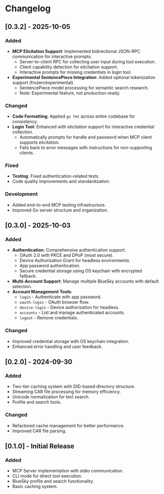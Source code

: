 # Changelog

## [0.3.2] - 2025-10-05

### Added
- **MCP Elicitation Support**: Implemented bidirectional JSON-RPC communication for interactive prompts.
  - Server-to-client RPC for collecting user input during tool execution.
  - Client capability detection for elicitation support.
  - Interactive prompts for missing credentials in login tool.
- **Experimental SentencePiece Integration**: Added optional tokenization support (frozen/experimental).
  - SentencePiece model processing for semantic search research.
  - Note: Experimental feature, not production-ready.

### Changed
- **Code Formatting**: Applied `go fmt` across entire codebase for consistency.
- **Login Tool**: Enhanced with elicitation support for interactive credential collection.
  - Automatically prompts for handle and password when MCP client supports elicitation.
  - Falls back to error messages with instructions for non-supporting clients.

### Fixed
- **Testing**: Fixed authentication-related tests.
- Code quality improvements and standardization.

### Development
- Added end-to-end MCP testing infrastructure.
- Improved Go server structure and organization.

## [0.3.0] - 2025-10-03

### Added
- **Authentication**: Comprehensive authentication support.
  - OAuth 2.0 with PKCE and DPoP (most secure).
  - Device Authorization Grant for headless environments.
  - App password authentication.
  - Secure credential storage using OS keychain with encrypted fallback.
- **Multi-Account Support**: Manage multiple BlueSky accounts with default selection.
- **Account Management Tools**:
  - `login` - Authenticate with app password.
  - `oauth-login` - OAuth browser flow.
  - `device-login` - Device authorization for headless.
  - `accounts` - List and manage authenticated accounts.
  - `logout` - Remove credentials.

### Changed
- Improved credential storage with OS keychain integration.
- Enhanced error handling and user feedback.

## [0.2.0] - 2024-09-30

### Added
- Two-tier caching system with DID-based directory structure.
- Streaming CAR file processing for memory efficiency.
- Unicode normalization for text search.
- Profile and search tools.

### Changed
- Refactored cache management for better performance.
- Improved CAR file parsing.

## [0.1.0] - Initial Release

### Added
- MCP Server implementation with stdio communication.
- CLI mode for direct tool execution.
- BlueSky profile and search functionality.
- Basic caching system.
